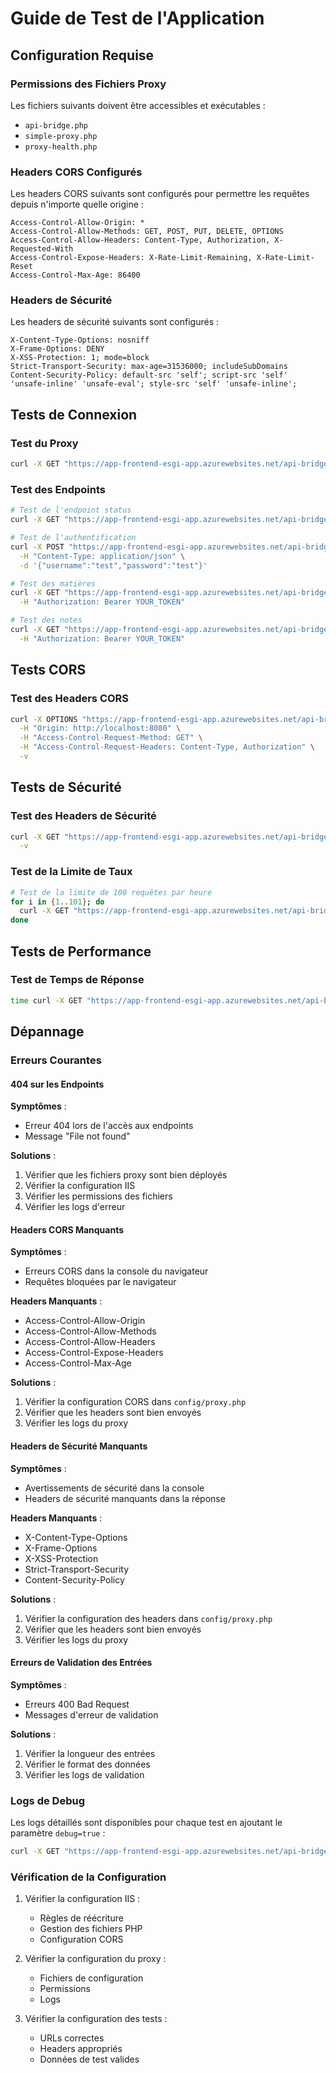 # Guide de Test de l'Application

## Configuration Requise

### Permissions des Fichiers Proxy

Les fichiers suivants doivent être accessibles et exécutables :

- `api-bridge.php`
- `simple-proxy.php`
- `proxy-health.php`

### Headers CORS Configurés

Les headers CORS suivants sont configurés pour permettre les requêtes depuis n'importe quelle origine :

```http
Access-Control-Allow-Origin: *
Access-Control-Allow-Methods: GET, POST, PUT, DELETE, OPTIONS
Access-Control-Allow-Headers: Content-Type, Authorization, X-Requested-With
Access-Control-Expose-Headers: X-Rate-Limit-Remaining, X-Rate-Limit-Reset
Access-Control-Max-Age: 86400
```

### Headers de Sécurité

Les headers de sécurité suivants sont configurés :

```http
X-Content-Type-Options: nosniff
X-Frame-Options: DENY
X-XSS-Protection: 1; mode=block
Strict-Transport-Security: max-age=31536000; includeSubDomains
Content-Security-Policy: default-src 'self'; script-src 'self' 'unsafe-inline' 'unsafe-eval'; style-src 'self' 'unsafe-inline';
```

## Tests de Connexion

### Test du Proxy

```bash
curl -X GET "https://app-frontend-esgi-app.azurewebsites.net/api-bridge.php?endpoint=status.php"
```

### Test des Endpoints

```bash
# Test de l'endpoint status
curl -X GET "https://app-frontend-esgi-app.azurewebsites.net/api-bridge.php?endpoint=status.php"

# Test de l'authentification
curl -X POST "https://app-frontend-esgi-app.azurewebsites.net/api-bridge.php?endpoint=auth/login" \
  -H "Content-Type: application/json" \
  -d '{"username":"test","password":"test"}'

# Test des matières
curl -X GET "https://app-frontend-esgi-app.azurewebsites.net/api-bridge.php?endpoint=matieres" \
  -H "Authorization: Bearer YOUR_TOKEN"

# Test des notes
curl -X GET "https://app-frontend-esgi-app.azurewebsites.net/api-bridge.php?endpoint=notes" \
  -H "Authorization: Bearer YOUR_TOKEN"
```

## Tests CORS

### Test des Headers CORS

```bash
curl -X OPTIONS "https://app-frontend-esgi-app.azurewebsites.net/api-bridge.php" \
  -H "Origin: http://localhost:8080" \
  -H "Access-Control-Request-Method: GET" \
  -H "Access-Control-Request-Headers: Content-Type, Authorization" \
  -v
```

## Tests de Sécurité

### Test des Headers de Sécurité

```bash
curl -X GET "https://app-frontend-esgi-app.azurewebsites.net/api-bridge.php?endpoint=status.php" \
  -v
```

### Test de la Limite de Taux

```bash
# Test de la limite de 100 requêtes par heure
for i in {1..101}; do
  curl -X GET "https://app-frontend-esgi-app.azurewebsites.net/api-bridge.php?endpoint=status.php"
done
```

## Tests de Performance

### Test de Temps de Réponse

```bash
time curl -X GET "https://app-frontend-esgi-app.azurewebsites.net/api-bridge.php?endpoint=status.php"
```

## Dépannage

### Erreurs Courantes

#### 404 sur les Endpoints

**Symptômes** :

- Erreur 404 lors de l'accès aux endpoints
- Message "File not found"

**Solutions** :

1. Vérifier que les fichiers proxy sont bien déployés
2. Vérifier la configuration IIS
3. Vérifier les permissions des fichiers
4. Vérifier les logs d'erreur

#### Headers CORS Manquants

**Symptômes** :

- Erreurs CORS dans la console du navigateur
- Requêtes bloquées par le navigateur

**Headers Manquants** :

- Access-Control-Allow-Origin
- Access-Control-Allow-Methods
- Access-Control-Allow-Headers
- Access-Control-Expose-Headers
- Access-Control-Max-Age

**Solutions** :

1. Vérifier la configuration CORS dans `config/proxy.php`
2. Vérifier que les headers sont bien envoyés
3. Vérifier les logs du proxy

#### Headers de Sécurité Manquants

**Symptômes** :

- Avertissements de sécurité dans la console
- Headers de sécurité manquants dans la réponse

**Headers Manquants** :

- X-Content-Type-Options
- X-Frame-Options
- X-XSS-Protection
- Strict-Transport-Security
- Content-Security-Policy

**Solutions** :

1. Vérifier la configuration des headers dans `config/proxy.php`
2. Vérifier que les headers sont bien envoyés
3. Vérifier les logs du proxy

#### Erreurs de Validation des Entrées

**Symptômes** :

- Erreurs 400 Bad Request
- Messages d'erreur de validation

**Solutions** :

1. Vérifier la longueur des entrées
2. Vérifier le format des données
3. Vérifier les logs de validation

### Logs de Debug

Les logs détaillés sont disponibles pour chaque test en ajoutant le paramètre `debug=true` :

```bash
curl -X GET "https://app-frontend-esgi-app.azurewebsites.net/api-bridge.php?endpoint=status.php&debug=true"
```

### Vérification de la Configuration

1. Vérifier la configuration IIS :

      - Règles de réécriture
      - Gestion des fichiers PHP
      - Configuration CORS

2. Vérifier la configuration du proxy :

      - Fichiers de configuration
      - Permissions
      - Logs

3. Vérifier la configuration des tests :
      - URLs correctes
      - Headers appropriés
      - Données de test valides
